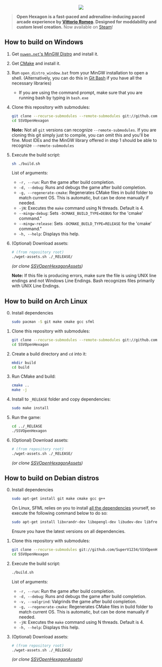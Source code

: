 <a href="https://openhexagon.org" target="_blank">
    <p align="center">
        <img src="https://vittorioromeo.info/Misc/Linked/githubohlogo.png">
    </p>
</a>

> **Open Hexagon is a fast-paced and adrenaline-inducing paced arcade experience by [Vittorio Romeo](https://vittorioromeo.info). Designed for moddability and custom level creation.** Now available on [Steam](https://store.steampowered.com/app/1358090/)!

## How to build on Windows

1. Get [`nuwen.net`'s MinGW Distro](https://nuwen.net/mingw.html) and install it.

2. Get [CMake](https://cmake.org/download/) and install it.

3. Run `open_distro_window.bat` from your MinGW installation to open a shell. (Alternatively, you can do this in [Git Bash](https://gitforwindows.org/) if you have all the necessary libraries)

    * If you are using the command prompt, make sure that you are running bash by typing in `bash.exe`

4. Clone this repository with submodules:

    ```bash
    git clone --recurse-submodules --remote-submodules git://github.com/SuperV1234/SSVOpenHexagon.git
    cd SSVOpenHexagon
    ```
    
    **Note:** Not all `git` versions can recognize `--remote-submodules`. If you are cloning this git simply just to compile, you can omit this and you'll be fine. Most IDEs and the MinGW library offered in step 1 should be able to recognize `--remote-submodules`

5. Execute the build script:

    ```bash
    sh ./build.sh
    ```

    List of arguments:  
    - ```-r, --run```: Run the game after build completion.  
    - ```-d, --debug```: Runs and debugs the game after build completion.  
    - ```-g, --regenerate-cmake```: Regenerates CMake files in build folder to match current OS. This is automatic, but can be done manually if needed.  
    - ```-jN```: Executes the `make` command using N threads. Default is 4.  
    - ```--mingw-debug```: Sets `-DCMAKE_BUILD_TYPE=DEBUG` for the 'cmake' command."  
    - ```--mingw-release```: Sets `-DCMAKE_BUILD_TYPE=RELEASE` for the 'cmake' command."  
    - ```-h, --help```: Displays this help.  

6. (Optional) Download assets:

    ```bash
    # (from repository root)
    ./wget-assets.sh ./_RELEASE/
    ```

    *(or clone [SSVOpenHexagonAssets](https://github.com/SuperV1234/SSVOpenHexagonAssets))*
    
    **Note:** If this file is producing errors, make sure the file is using UNIX line endings and not Windows Line Endings. Bash recognizes files primarily with UNIX Line Endings.

## How to build on Arch Linux

0. Install dependencies

    ```bash
    sudo pacman -S git make cmake gcc sfml
    ```
    
1. Clone this repository with submodules:

    ```bash
    git clone --recurse-submodules --remote-submodules git://github.com/SuperV1234/SSVOpenHexagon.git
    cd SSVOpenHexagon
    ```

2. Create a build directory and `cd` into it:

    ```bash
    mkdir build
    cd build
    ```

3. Run CMake and build:

    ```bash
    cmake ..
    make -j
    ```
    
4. Install to `_RELEASE` folder and copy dependencies:

    ```bash
    sudo make install
    ```
    
5. Run the game:

    ```bash
    cd ../_RELEASE
    ./SSVOpenHexagon
    ```

6. (Optional) Download assets:

    ```bash
    # (from repository root)
    ./wget-assets.sh ./_RELEASE/
    ```

    *(or clone [SSVOpenHexagonAssets](https://github.com/SuperV1234/SSVOpenHexagonAssets))*


## How to build on Debian distros

0. Install dependencies

    ```bash
    sudo apt-get install git make cmake gcc g++
    ```

    On Linux, SFML relies on you to install [all the dependencies](https://www.sfml-dev.org/tutorials/2.5/compile-with-cmake.php) yourself, so execute the following command below to do so:

    ```bash
    sudo apt-get install libxrandr-dev libopengl-dev libudev-dev libfreetype-dev libopenal-dev libvorbis-dev libflac-dev
    ```

    Ensure you have the latest versions on all dependencies.
    
1. Clone this repository with submodules:

    ```bash
    git clone --recurse-submodules git://github.com/SuperV1234/SSVOpenHexagon.git
    cd SSVOpenHexagon
    ```

2. Execute the build script:

    ```bash
    ./build.sh
    ```

    List of arguments:  
    - ```-r, --run```: Run the game after build completion.  
    - ```-d, --debug```: Runs and debugs the game after build completion.  
    - ```-v, --valgrind```: Valgrinds the game after build completion.  
    - ```-g, --regenerate-cmake```: Regenerates CMake files in build folder to match current OS. This is automatic, but can be done manually if needed.  
    - ```-jN```: Executes the `make` command using N threads. Default is 4.  
    - ```-h, --help```: Displays this help.  
    

3. (Optional) Download assets:

    ```bash
    # (from repository root)
    ./wget-assets.sh ./_RELEASE/
    ```

    *(or clone [SSVOpenHexagonAssets](https://github.com/SuperV1234/SSVOpenHexagonAssets))*